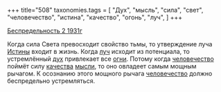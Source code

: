 +++
title="508"
taxonomies.tags = [
 "Дух",
 "мысль",
 "сила",
 "свет",
 "человечество",
 "истина",
 "качество",
 "огонь",
 "луч",
]
+++

[Беспредельность 2 1931г](/agni/1931)

Когда сила Света превосходит свойство тьмы, то утверждение луча [Истины](/tags/истина) входит в жизнь. Когда [луч](/tags/луч) исходит из потенциала, то устремлённый [дух](/tags/Дух) привлекает все [огни](/tags/огонь). Потому когда [человечество](/tags/человечество) поймёт силу [качества](/tags/качество) [мысли](/tags/мысль), то оно овладеет самым мощным рычагом. К осознанию этого мощного рычага [человечество](/tags/человечество) должно беспредельно устремляться.   

